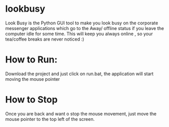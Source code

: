 # lookbusy
Look Busy is the Python GUI tool to make you look busy on the corporate messenger applications which go to the Away/ offline status if you leave the computer idle for some time. This will keep you always online , so your tea/coffee breaks are never noticed :) 

# How to Run:
Download the project and just click on run.bat, the application will start moving the mouse pointer

# How to Stop
Once you are back and want o stop the mouse movement, just move the mouse pointer to the top left of the screen.
